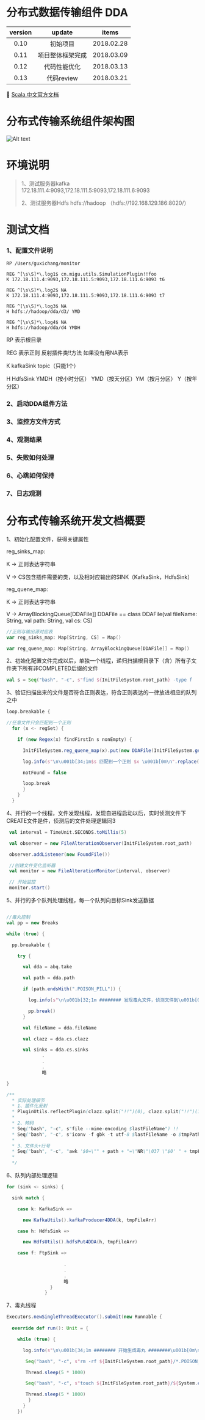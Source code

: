 # 分布式数据传输组件 DDA

version | update | items 
:--: | :--: | :--:
0.10 | 初始项目| 2018.02.28
0.11 | 项目整体框架完成|2018.03.09
0.12 | 代码性能优化| 2018.03.13
0.13 | 代码review| 2018.03.21

🔗 [Scala 中文官方文档](http://docs.scala-lang.org/zh-cn/overviews/)


# 分布式传输系统组件架构图

![Alt text](https://github.com/gus67/dda-scala/blob/master/src/main/resources/DDA-zj.png)

# 环境说明

> 1、测试服务器kafka 172.18.111.4:9093,172.18.111.5:9093,172.18.111.6:9093
>
> 2、测试服务器Hdfs  hdfs://hadoop （hdfs://192.168.129.186:8020/）

# 测试文档

### 1、配置文件说明

```config
RP /Users/guxichang/monitor

REG ^[\s\S]*\.log1$ cn.migu.utils.SimulationPlugin!!foo
K 172.18.111.4:9093,172.18.111.5:9093,172.18.111.6:9093 t6

REG ^[\s\S]*\.log2$ NA
K 172.18.111.4:9093,172.18.111.5:9093,172.18.111.6:9093 t7

REG ^[\s\S]*\.log3$ NA
H hdfs://hadoop/dda/d3/ YMD

REG ^[\s\S]*\.log4$ NA
H hdfs://hadoop/dda/d4 YMDH

```
RP 表示根目录

REG 表示正则 反射插件类!!方法 如果没有用NA表示

K kafkaSink topic（只能1个）

H HdfsSink YMDH（按小时分区） YMD（按天分区）YM（按月分区） Y（按年分区）

### 2、启动DDA组件方法

### 3、监控方文件方式

### 4、观测结果

### 5、失败如何处理

### 6、心跳如何保持

### 7、日志观测


# 分布式传输系统开发文档概要

1、初始化配置文件，获得关键属性

reg_sinks_map:

K -> 正则表达字符串

V -> CS包含插件需要的类，以及相对应输出的SINK（KafkaSink，HdfsSink）

reg_quene_map:

K -> 正则表达字符串

V ->  ArrayBlockingQueue[DDAFile]] DDAFile == class DDAFile(val fileName: String, val path: String, val cs: CS)

```scala
//正则与输出源对应表
var reg_sinks_map: Map[String, CS] = Map()

var reg_quene_map: Map[String, ArrayBlockingQueue[DDAFile]] = Map()
```

2、初始化配置文件完成以后，单独一个线程，递归扫描根目录下（含）所有子文件夹下所有非COMPLETED后缀的文件

``` scala 
val s = Seq("bash", "-c", s"find ${InitFileSystem.root_path} -type f  ! -name '*.COMPLETED' $timing ") !!
```

3、验证扫描出来的文件是否符合正则表达，符合正则表达的一律放进相应的队列之中

```scala
loop.breakable {

//任意文件只会匹配到一个正则
  for (x <- regSet) {

    if (new Regex(x) findFirstIn s nonEmpty) {

      InitFileSystem.reg_quene_map(x).put(new DDAFile(InitFileSystem.getFileNameWithSuffix(s), s, InitFileSystem.reg_sinks_map(x)))

      log.info(s"\n\u001b[34;1m$s 匹配到一个正则 $x \u001b[0m\n".replace("),", ""))

      notFound = false

      loop.break
      }
    }
  }
```

4、并行的一个线程，文件发现线程，发现自进程启动以后，实时侦测文件下CREATE文件是件，侦测后的文件处理逻辑同3

```scala
 val interval = TimeUnit.SECONDS.toMillis(5)

 val observer = new FileAlterationObserver(InitFileSystem.root_path)

 observer.addListener(new FoundFile())

 //创建文件变化监听器
 val monitor = new FileAlterationMonitor(interval, observer)

 // 开始监控
 monitor.start()
```

5、并行的多个队列处理线程，每一个队列向目标Sink发送数据

```scala

//毒丸控制
val pp = new Breaks

while (true) {

  pp.breakable {

    try {

      val dda = abq.take

      val path = dda.path

      if (path.endsWith(".POISON_PILL")) {

        log.info(s"\n\u001b[32;1m ######## 发现毒丸文件，侦测文件到\u001b[0m\u001b[35;1m $k \u001b[0m\u001b[32;1m队列运行正常 ########！！！ \u001b[0m\n")

        pp.break()
      }

      val fileName = dda.fileName

      val clazz = dda.cs.clazz

      val sinks = dda.cs.sinks
             .
             .
             .
             略

}

/**
  * 实际处理细节
  * 1、插件化反射     
  * PluginUtils.reflectPlugin(clazz.split("!!")(0), clazz.split("!!")(1), path, lastFileName)
  * 
  * 2、转码       
  * Seq("bash", "-c", s"file --mime-encoding $lastFileName") !!
  * Seq("bash", "-c", s"iconv -f gbk -t utf-8 $lastFileName -o $tmpPath.UTF-8 ") !!
  *                           
  * 3、文件头+行号   
  * Seq("bash", "-c", "awk '$0=\"" + path + "=\"NR\"\037 \"$0' " + tmpFileArr.last + " > " + s"${tmpFileArr.last}.LINE_NUM") !!
  * 
  */

```

6、队列内部处理逻辑

```scala
for (sink <- sinks) {

  sink match {

    case k: KafkaSink =>

      new KafkaUtils().kafkaProducer4DDA(k, tmpFileArr)

    case h: HdfsSink =>

      new HdfsUtils().hdfsPut4DDA(h, tmpFileArr)

    case f: FtpSink =>
                   
                     .
                     .
                     .
                     略
                }
              }
```

7、毒丸线程

```scala
Executors.newSingleThreadExecutor().submit(new Runnable {
      
  override def run(): Unit = {

    while (true) {

      log.info(s"\n\u001b[34;1m ######## 开始生成毒丸 ########\u001b[0m\n")

       Seq("bash", "-c", s"rm -rf ${InitFileSystem.root_path}/*.POISON_PILL") !!

       Thread.sleep(5 * 1000)

       Seq("bash", "-c", s"touch ${InitFileSystem.root_path}/${System.currentTimeMillis()}.POISON_PILL") !!

       Thread.sleep(5 * 1000)
        }
      }
    })
```